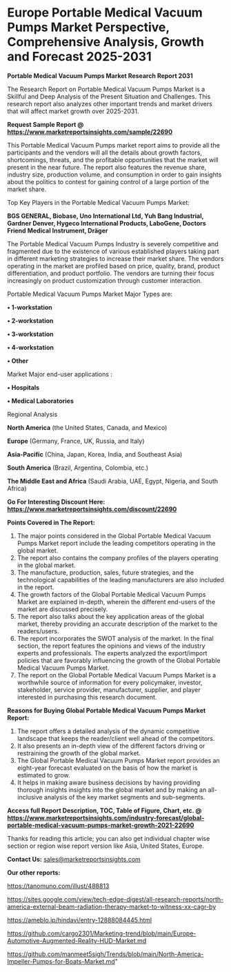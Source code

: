 # Europe Portable Medical Vacuum Pumps Market Perspective, Comprehensive Analysis, Growth and Forecast 2025-2031

<strong>Portable Medical Vacuum Pumps Market Research Report 2031</strong>

The Research Report on Portable Medical Vacuum Pumps Market is a Skillful and Deep Analysis of the Present Situation and Challenges. This research report also analyzes other important trends and market drivers that will affect market growth over 2025-2031.

<strong>Request Sample Report @ <a href=https://www.marketreportsinsights.com/sample/22690>https://www.marketreportsinsights.com/sample/22690</a></strong>

This Portable Medical Vacuum Pumps market report aims to provide all the participants and the vendors will all the details about growth factors, shortcomings, threats, and the profitable opportunities that the market will present in the near future. The report also features the revenue share, industry size, production volume, and consumption in order to gain insights about the politics to contest for gaining control of a large portion of the market share.

Top Key Players in the Portable Medical Vacuum Pumps Market:

<strong>BGS GENERAL, Biobase, Uno International Ltd, Yuh Bang Industrial, Gardner Denver, Hygeco International Products, LaboGene, Doctors Friend Medical Instrument, Dräger</strong>

The Portable Medical Vacuum Pumps Industry is severely competitive and fragmented due to the existence of various established players taking part in different marketing strategies to increase their market share. The vendors operating in the market are profiled based on price, quality, brand, product differentiation, and product portfolio. The vendors are turning their focus increasingly on product customization through customer interaction.

Portable Medical Vacuum Pumps Market Major Types are:

<strong>• 1-workstation

• 2-workstation

• 3-workstation

• 4-workstation

• Other</strong>

Market Major end-user applications :

<strong>• Hospitals

• Medical Laboratories</strong>

Regional Analysis

</u><strong><b>North America</b></strong> (the United States, Canada, and Mexico)

<strong><b>Europe </b></strong>(Germany, France, UK, Russia, and Italy)

<strong><b>Asia-Pacific</b></strong> (China, Japan, Korea, India, and Southeast Asia)

<strong><b>South America</b></strong> (Brazil, Argentina, Colombia, etc.)

<strong><b>The Middle East and Africa</b></strong> (Saudi Arabia, UAE, Egypt, Nigeria, and South Africa)

<strong>Go For Interesting Discount Here: <a href=https://www.marketreportsinsights.com/discount/22690>https://www.marketreportsinsights.com/discount/22690</a></strong>

<strong>Points Covered in The Report:</strong>
<ol>
  <li>The major points considered in the Global Portable Medical Vacuum Pumps Market report include the leading competitors operating in the global market.</li>
  <li>The report also contains the company profiles of the players operating in the global market.</li>
  <li>The manufacture, production, sales, future strategies, and the technological capabilities of the leading manufacturers are also included in the report.</li>
  <li>The growth factors of the Global Portable Medical Vacuum Pumps Market are explained in-depth, wherein the different end-users of the market are discussed precisely.</li>
  <li>The report also talks about the key application areas of the global market, thereby providing an accurate description of the market to the readers/users.</li>
  <li>The report incorporates the SWOT analysis of the market. In the final section, the report features the opinions and views of the industry experts and professionals. The experts analyzed the export/import policies that are favorably influencing the growth of the Global Portable Medical Vacuum Pumps Market.</li>
  <li>The report on the Global Portable Medical Vacuum Pumps Market is a worthwhile source of information for every policymaker, investor, stakeholder, service provider, manufacturer, supplier, and player interested in purchasing this research document.</li>
</ol>
<strong>Reasons for Buying Global Portable Medical Vacuum Pumps Market Report:</strong>

<ol>
  <li>The report offers a detailed analysis of the dynamic competitive landscape that keeps the reader/client well ahead of the competitors.</li>
  <li>It also presents an in-depth view of the different factors driving or restraining the growth of the global market.</li>
  <li>The Global Portable Medical Vacuum Pumps Market report provides an eight-year forecast evaluated on the basis of how the market is estimated to grow.</li>
  <li>It helps in making aware business decisions by having providing thorough insights insights into the global market and by making an all-inclusive analysis of the key market segments and sub-segments.</li>
</ol>
<strong>Access full Report Description, TOC, Table of Figure, Chart, etc. @ <a href=https://www.marketreportsinsights.com/industry-forecast/global-portable-medical-vacuum-pumps-market-growth-2021-22690>https://www.marketreportsinsights.com/industry-forecast/global-portable-medical-vacuum-pumps-market-growth-2021-22690</a></strong>


Thanks for reading this article; you can also get individual chapter wise section or region wise report version like Asia, United States, Europe.

<strong>Contact Us:</strong>
sales@marketreportsinsights.com

<strong>Our other reports:</strong>

<a href=https://tanomuno.com/illust/488813>https://tanomuno.com/illust/488813</a>

<a href=https://sites.google.com/view/tech-edge-digest/all-research-reports/north-america-external-beam-radiation-therapy-market-to-witness-xx-cagr-by>https://sites.google.com/view/tech-edge-digest/all-research-reports/north-america-external-beam-radiation-therapy-market-to-witness-xx-cagr-by</a>

<a href=https://ameblo.jp/hindavi/entry-12888084445.html>https://ameblo.jp/hindavi/entry-12888084445.html</a>

<a href=https://github.com/cargo2301/Marketing-trend/blob/main/Europe-Automotive-Augmented-Reality-HUD-Market.md>https://github.com/cargo2301/Marketing-trend/blob/main/Europe-Automotive-Augmented-Reality-HUD-Market.md</a>

<a href=https://github.com/manmeet5sigh/Trends/blob/main/North-America-Impeller-Pumps-for-Boats-Market.md>https://github.com/manmeet5sigh/Trends/blob/main/North-America-Impeller-Pumps-for-Boats-Market.md</a>"

